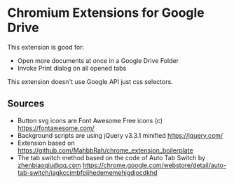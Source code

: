 # Chromium Extensions for Google Drive
This extension is good for:
* Open more documents at once in a Google Drive Folder
* Invoke Print dialog on all opened tabs

This extension doesn't use Google API just css selectors.

## Sources

* Button svg icons are Font Awesome Free icons (c) https://fontawesome.com/
* Background scripts are using jQuery v3.3.1 minified https://jquery.com/
* Extension based on https://github.com/MahbbRah/chrome_extension_boilerplate
* The tab switch method based on the code of Auto Tab Switch by zhenbiaoqiu@qq.com
 https://chrome.google.com/webstore/detail/auto-tab-switch/iagkccjmbfoijhedememehigdjocdkhd